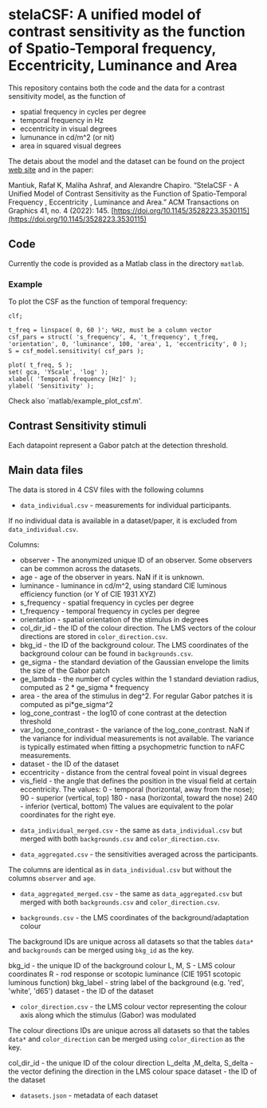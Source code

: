# stelaCSF: A unified model of contrast sensitivity as the function of Spatio-Temporal frequency, Eccentricity, Luminance and Area

This repository contains both the code and the data for a contrast sensitivity model, as the function of
* spatial frequency in cycles per degree
* temporal frequency in Hz
* eccentricity in visual degrees
* lumunance in cd/m^2 (or nit)
* area in squared visual degrees

The detais about the model and the dataset can be found on the project [web site](https://www.cl.cam.ac.uk/research/rainbow/projects/stelaCSF/) and in the paper:

Mantiuk, Rafał K, Maliha Ashraf, and Alexandre Chapiro.
“StelaCSF - A Unified Model of Contrast Sensitivity as the Function of Spatio-Temporal Frequency , Eccentricity , Luminance and Area.”
ACM Transactions on Graphics 41, no. 4 (2022): 145.
[https://doi.org/10.1145/3528223.3530115](https://doi.org/10.1145/3528223.3530115)

## Code

Currently the code is provided as a Matlab class in the directory `matlab`. 

### Example

To plot the CSF as the function of temporal frequency:
```
clf;

t_freq = linspace( 0, 60 )'; %Hz, must be a column vector
csf_pars = struct( 's_frequency', 4, 't_frequency', t_freq, 'orientation', 0, 'luminance', 100, 'area', 1, 'eccentricity', 0 );          
S = csf_model.sensitivity( csf_pars );        

plot( t_freq, S );
set( gca, 'YScale', 'log' );
xlabel( 'Temporal frequency [Hz]' );
ylabel( 'Sensitivity' );

```
Check also `matlab/example_plot_csf.m'.

## Contrast Sensitivity stimuli

Each datapoint represent a Gabor patch at the detection threshold. 

## Main data files

The data is stored in 4 CSV files with the following columns

* `data_individual.csv` - measurements for individual participants. 

If no individual data is available in a dataset/paper, it is excluded from `data_individual.csv`. 

Columns:
- observer - The anonymized unique ID of an observer. Some observers can be common across the datasets. 
- age - age of the observer in years. NaN if it is unknown.
- luminance - luminance in cd/m^2, using standard CIE luminous efficiency function (or Y of CIE 1931 XYZ)
- s_frequency - spatial frequency in cycles per degree
- t_frequency - temporal frequency in cycles per degree
- orientation - spatial orientation of the stimulus in degrees
- col_dir_id - the ID of the colour direction. The LMS vectors of the colour directions are stored in `color_direction.csv`. 
- bkg_id - the ID of the background colour. The LMS coordinates of the background colour can be found in `backgrounds.csv`.
- ge_sigma - the standard deviation of the Gaussian envelope the limits the size of the Gabor patch
- ge_lambda - the number of cycles within the 1 standard deviation radius, computed as 2 * ge_sigma * frequency
- area - the area of the stimulus in deg^2. For regular Gabor patches it is computed as pi*ge_sigma^2
- log_cone_contrast - the log10 of cone contrast at the detection threshold
- var_log_cone_contrast - the variance of the log_cone_contrast. NaN if the variance for individual measurements is not available. The variance is typically estimated when fitting a psychopmetric function to nAFC measurements. 
- dataset - the ID of the dataset
- eccentricity - distance from the central foveal point in visual degrees
- vis_field - the angle that defines the position in the visual field at certain eccentricity. The values:
  0 - temporal (horizontal, away from the nose);
  90 - superior (vertical, top)
  180 - nasa (horizontal, toward the nose)
  240 - inferior (vertical, bottom)
  The values are equivalent to the polar coordinates for the right eye. 

* `data_individual_merged.csv` - the same as `data_individual.csv` but merged with both `backgrounds.csv` and `color_direction.csv`. 

* `data_aggregated.csv` - the sensitivities averaged across the participants.

The columns are identical as in `data_individual.csv` but without the columns `observer` and `age`. 

* `data_aggregated_merged.csv` - the same as `data_aggregated.csv` but merged with both `backgrounds.csv` and `color_direction.csv`. 

* `backgrounds.csv` - the LMS coordinates of the background/adaptation colour

The background IDs are unique across all datasets so that the tables `data*` and `backgrounds` can be merged using `bkg_id` as the key. 

bkg_id - the unique ID of the background colour 
L, M, S - LMS colour coordinates
R - rod response or scotopic luminance (CIE 1951 scotopic luminous function)
bkg_label - string label of the background (e.g. 'red', 'white', 'd65')
dataset - the ID of the dataset

* `color_direction.csv` - the LMS colour vector representing the colour axis along which the stimulus (Gabor) was modulated

The colour directions IDs are unique across all datasets so that the tables `data*` and `color_direction` can be merged using `color_direction` as the key. 

col_dir_id - the unique ID of the colour direction
L_delta ,M_delta, S_delta - the vector defining the direction in the LMS colour space
dataset - the ID of the dataset

* `datasets.json` - metadata of each dataset
